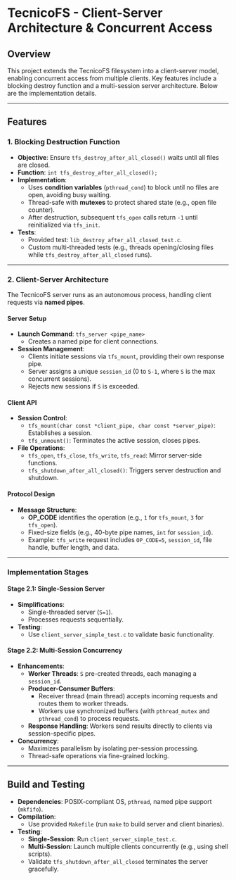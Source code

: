 # TecnicoFS - Client-Server Architecture & Concurrent Access

## Overview
This project extends the TecnicoFS filesystem into a client-server model, enabling concurrent access from multiple clients. Key features include a blocking destroy function and a multi-session server architecture. Below are the implementation details.

---

## Features

### 1. Blocking Destruction Function
- **Objective**: Ensure `tfs_destroy_after_all_closed()` waits until all files are closed.
- **Function**: `int tfs_destroy_after_all_closed();`
- **Implementation**:
  - Uses **condition variables** (`pthread_cond`) to block until no files are open, avoiding busy waiting.
  - Thread-safe with **mutexes** to protect shared state (e.g., open file counter).
  - After destruction, subsequent `tfs_open` calls return `-1` until reinitialized via `tfs_init`.
- **Tests**:
  - Provided test: `lib_destroy_after_all_closed_test.c`.
  - Custom multi-threaded tests (e.g., threads opening/closing files while `tfs_destroy_after_all_closed` runs).

---

### 2. Client-Server Architecture
The TecnicoFS server runs as an autonomous process, handling client requests via **named pipes**.

#### Server Setup
- **Launch Command**: `tfs_server <pipe_name>`
  - Creates a named pipe for client connections.
- **Session Management**:
  - Clients initiate sessions via `tfs_mount`, providing their own response pipe.
  - Server assigns a unique `session_id` (0 to `S-1`, where `S` is the max concurrent sessions).
  - Rejects new sessions if `S` is exceeded.

#### Client API
- **Session Control**:
  - `tfs_mount(char const *client_pipe, char const *server_pipe)`: Establishes a session.
  - `tfs_unmount()`: Terminates the active session, closes pipes.
- **File Operations**:
  - `tfs_open`, `tfs_close`, `tfs_write`, `tfs_read`: Mirror server-side functions.
  - `tfs_shutdown_after_all_closed()`: Triggers server destruction and shutdown.

#### Protocol Design
- **Message Structure**:
  - **OP_CODE** identifies the operation (e.g., `1` for `tfs_mount`, `3` for `tfs_open`).
  - Fixed-size fields (e.g., 40-byte pipe names, `int` for `session_id`).
  - Example: `tfs_write` request includes `OP_CODE=5`, `session_id`, file handle, buffer length, and data.

---

### Implementation Stages

#### Stage 2.1: Single-Session Server
- **Simplifications**:
  - Single-threaded server (`S=1`).
  - Processes requests sequentially.
- **Testing**:
  - Use `client_server_simple_test.c` to validate basic functionality.

#### Stage 2.2: Multi-Session Concurrency
- **Enhancements**:
  - **Worker Threads**: `S` pre-created threads, each managing a `session_id`.
  - **Producer-Consumer Buffers**:
    - Receiver thread (main thread) accepts incoming requests and routes them to worker threads.
    - Workers use synchronized buffers (with `pthread_mutex` and `pthread_cond`) to process requests.
  - **Response Handling**: Workers send results directly to clients via session-specific pipes.
- **Concurrency**:
  - Maximizes parallelism by isolating per-session processing.
  - Thread-safe operations via fine-grained locking.

---

## Build and Testing
- **Dependencies**: POSIX-compliant OS, `pthread`, named pipe support (`mkfifo`).
- **Compilation**:
  - Use provided `Makefile` (run `make` to build server and client binaries).
- **Testing**:
  - **Single-Session**: Run `client_server_simple_test.c`.
  - **Multi-Session**: Launch multiple clients concurrently (e.g., using shell scripts).
  - Validate `tfs_shutdown_after_all_closed` terminates the server gracefully.
